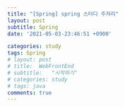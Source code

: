 ```yaml
---
title: "[Spring] spring 스터디 주저리"
layout: post
subtitle: Spring
date: '2021-05-03-23:46:51 +0900'

categories: study
tags: Spring
# layout: post
# title:  WebFrontEnd
# subtitle:   "시작하기"
# categories: study
# tags: java
comments: true
---
```

